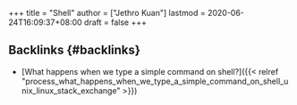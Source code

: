+++
title = "Shell"
author = ["Jethro Kuan"]
lastmod = 2020-06-24T16:09:37+08:00
draft = false
+++

## Backlinks {#backlinks}

- [What happens when we type a simple command on shell?]({{< relref "process_what_happens_when_we_type_a_simple_command_on_shell_unix_linux_stack_exchange" >}})

